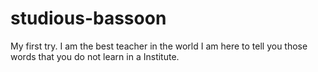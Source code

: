 # studious-bassoon
My first try.
I am the best teacher in the world 
I am here to tell you those words that you do not learn in a Institute.
